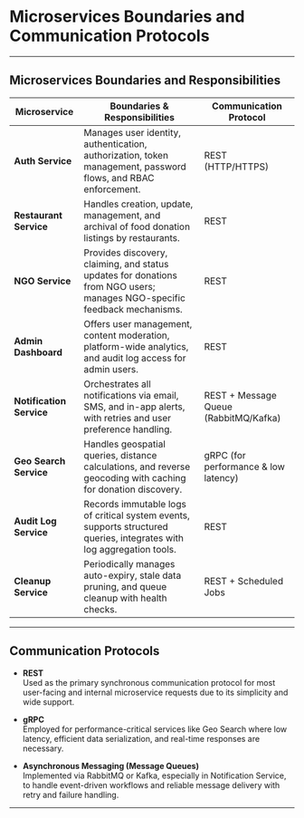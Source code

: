 # Microservices Boundaries and Communication Protocols

---

## Microservices Boundaries and Responsibilities

| Microservice            | Boundaries & Responsibilities                                                                                              | Communication Protocol                 |
|------------------------|----------------------------------------------------------------------------------------------------------------------------|--------------------------------------|
| **Auth Service**         | Manages user identity, authentication, authorization, token management, password flows, and RBAC enforcement.                | REST (HTTP/HTTPS)                    |
| **Restaurant Service**   | Handles creation, update, management, and archival of food donation listings by restaurants.                                | REST                               |
| **NGO Service**          | Provides discovery, claiming, and status updates for donations from NGO users; manages NGO-specific feedback mechanisms.     | REST                               |
| **Admin Dashboard**      | Offers user management, content moderation, platform-wide analytics, and audit log access for admin users.                   | REST                               |
| **Notification Service** | Orchestrates all notifications via email, SMS, and in-app alerts, with retries and user preference handling.                | REST + Message Queue (RabbitMQ/Kafka) |
| **Geo Search Service**   | Handles geospatial queries, distance calculations, and reverse geocoding with caching for donation discovery.                | gRPC (for performance & low latency)|
| **Audit Log Service**    | Records immutable logs of critical system events, supports structured queries, integrates with log aggregation tools.       | REST                               |
| **Cleanup Service**      | Periodically manages auto-expiry, stale data pruning, and queue cleanup with health checks.                                 | REST + Scheduled Jobs              |

---

## Communication Protocols

- **REST**  
  Used as the primary synchronous communication protocol for most user-facing and internal microservice requests due to its simplicity and wide support.

- **gRPC**  
  Employed for performance-critical services like Geo Search where low latency, efficient data serialization, and real-time responses are necessary.

- **Asynchronous Messaging (Message Queues)**  
  Implemented via RabbitMQ or Kafka, especially in Notification Service, to handle event-driven workflows and reliable message delivery with retry and failure handling.

---

